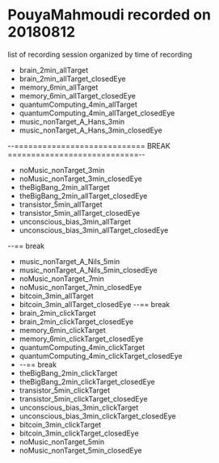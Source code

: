 
# PouyaMahmoudi recorded on 20180812

list of recording session organized by time of recording
*   brain_2min_allTarget
*   brain_2min_allTarget_closedEye  
*   memory_6min_allTarget
*   memory_6min_allTarget_closedEye 
*   quantumComputing_4min_allTarget
*   quantumComputing_4min_allTarget_closedEye
*   music_nonTarget_A_Hans_3min
*   music_nonTarget_A_Hans_3min_closedEye

--============================ BREAK ============================--

*   noMusic_nonTarget_3min
*   noMusic_nonTarget_3min_closedEye
*   theBigBang_2min_allTarget
*   theBigBang_2min_allTarget_closedEye
*   transistor_5min_allTarget
*   transistor_5min_allTarget_closedEye
*   unconscious_bias_3min_allTarget
*   unconscious_bias_3min_allTarget_closedEye

--== break

*   music_nonTarget_A_Nils_5min
*   music_nonTarget_A_Nils_5min_closedEye
*   noMusic_nonTarget_7min
*   noMusic_nonTarget_7min_closedEye   
*   bitcoin_3min_allTarget
*   bitcoin_3min_allTarget_closedEye
   --== break
*   brain_2min_clickTarget
*   brain_2min_clickTarget_closedEye
*   memory_6min_clickTarget  
*   memory_6min_clickTarget_closedEye
*   quantumComputing_4min_clickTarget
*   quantumComputing_4min_clickTarget_closedEye
*   --== break 
*   theBigBang_2min_clickTarget
*   theBigBang_2min_clickTarget_closedEye  
*   transistor_5min_clickTarget
*   transistor_5min_clickTarget_closedEye   
*   unconscious_bias_3min_clickTarget
*   unconscious_bias_3min_clickTarget_closedEye   
*   bitcoin_3min_clickTarget
*   bitcoin_3min_clickTarget_closedEye
*   noMusic_nonTarget_5min
*   noMusic_nonTarget_5min_closedEye
